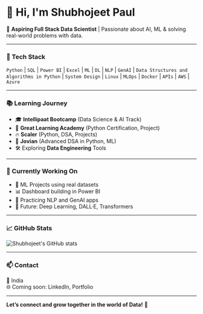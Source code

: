# 👋 Hi, I'm Shubhojeet Paul

🎯 **Aspiring Full Stack Data Scientist** | Passionate about AI, ML & solving real-world problems with data.

---

### 🧠 Tech Stack
`Python` | `SQL` | `Power BI` | `Excel` | `ML` | `DL` | `NLP` | `GenAI` | `Data Structures and Algorithms in Python` | `System Design` | `Linux` | `MLOps` | `Docker` | `APIs` | `AWS` | `Azure`

---

### 📚 Learning Journey
- 🎓 **Intellipaat Bootcamp** (Data Science & AI Track)
- 📘 **Great Learning Academy** (Python Certification, Project)
- 🔥 **Scaler** (Python, DSA, Projects)
- 🚀 **Jovian** (Advanced DSA in Python, ML)
- 🛠️ Exploring **Data Engineering** Tools

---

### 📌 Currently Working On
- 🧪 ML Projects using real datasets  
- 📊 Dashboard building in Power BI  
- 💬 Practicing NLP and GenAI apps  
- 🧠 Future: Deep Learning, DALL·E, Transformers

---

### 📈 GitHub Stats
![Shubhojeet's GitHub stats](https://github-readme-stats.vercel.app/api?username=realshubhojeet&show_icons=true&theme=default)

---

### 📫 Contact
📍 India  
🌐 Coming soon: LinkedIn, Portfolio

---

**Let’s connect and grow together in the world of Data!** 🚀
